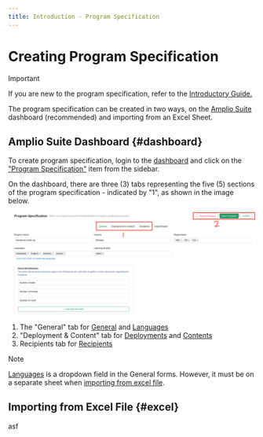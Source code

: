 ```yaml
---
title: Introduction - Program Specification
---
```


# Creating Program Specification

> [!IMPORTANT]
> If you are new to the program specification, refer to the [Introductory Guide.](./introduction.md)

The program specification can be created in two ways, on the [Amplio Suite](#dashboard)  dashboard (recommended) and importing from an Excel Sheet.

## Amplio Suite Dashboard {#dashboard}

To create program specification, login to the [dashboard](https://suite.amplio.org)
and click on the ["Program Specification"](https://suite.amplio.org/programs/spec) item from the sidebar.

On the dashboard, there are three (3) tabs representing the five (5) sections of the program specification -  indicated by "1", as shown in the image below.

![Program Specification Overview](/images/suite/spec-overview.jpg)

1. The "General" tab for [General](./introduction.md#general) and [Languages](./introduction.md#languages)
2. "Deployment & Content" tab for [Deployments](./introduction.md#deployments) and  [Contents](./introduction.md#contents)
3. Recipients tab for [Recipients](./introduction.md#recipients)

> [!NOTE]
> [Languages](./introduction.md#languages) is a dropdown field in the General forms. However, it must be on a separate sheet when [importing from excel file](#excel).



## Importing from Excel File {#excel}

asf
